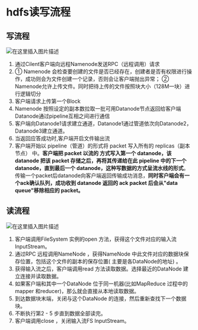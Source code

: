 # hdfs读写流程

## 写流程

![在这里插入图片描述](https://raw.githubusercontent.com/privking/king-note-images/master/img/note/20200304192350363-1600139938-d1fe9f.png)

1. 通过Cilent客户端向远程Namenode发送RPC（远程调用）请求
2. ① Namenode 会检查要创建的文件是否已经存在，创建者是否有权限进行操作，成功则会为文件创建一个记录，否则会让客户端抛出异常；
   ② Namenode允许上传文件。同时把待上传的文件按照块大小（128M一块）进行逻辑切分
3. 客户端请求上传第一个Block
4. Namenode 按照设定的副本数拉取一批可用Datanode节点返回给客户端Datanode通过pipeline互相之间进行通信
5. 客户端向Datanode1请求建立通道，Datanode1通过管道依次向Datanode2，Datanode3建立通道。
6. 当返回应答成功时,客户端开启文件输出流
7. 客户端开始以 pipeline（管道）的形式将 packet 写入所有的 replicas（副本节点） 中。**客户端把 packet 以流的 方式写入第一个 datanode，该 datanode 把该 packet 存储之后，再将其传递给在此 pipeline 中的下一个 datanode，直到最后一个 datanode，这种写数据的方式呈流水线的形式**。传输一个packet后datanode向客户端返回传输成功消息，**同时客户端会有一个ack确认队列，成功收到 datanode 返回的 ack packet 后会从"data queue"移除相应的 packet。**

## 读流程

![在这里插入图片描述](https://raw.githubusercontent.com/privking/king-note-images/master/img/note/20200304194520719-1600140060-dc67b9.png)

1. 客户端调用FileSystem 实例的open 方法，获得这个文件对应的输入流InputStream。
2. 通过RPC 远程调用NameNode ，获得NameNode 中此文件对应的数据块保存位置，包括这个文件的副本的保存位置( 主要是各DataNode的地址) 。
3. 获得输入流之后，客户端调用read 方法读取数据。选择最近的DataNode 建立连接并读取数据。
4. 如果客户端和其中一个DataNode 位于同一机器(比如MapReduce 过程中的mapper 和reducer)，那么就会直接从本地读取数据。
5. 到达数据块末端，关闭与这个DataNode 的连接，然后重新查找下一个数据块。
6. 不断执行第2 - 5 步直到数据全部读完。
7. 客户端调用close ，关闭输入流FS InputStream。